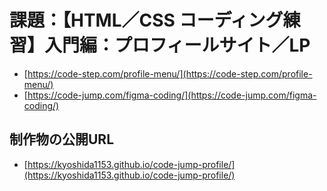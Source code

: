 # 課題：【HTML／CSS コーディング練習】入門編：プロフィールサイト／LP

- [https://code-step.com/profile-menu/](https://code-step.com/profile-menu/)
- [https://code-jump.com/figma-coding/](https://code-jump.com/figma-coding/)


## 制作物の公開URL
- [https://kyoshida1153.github.io/code-jump-profile/](https://kyoshida1153.github.io/code-jump-profile/)
